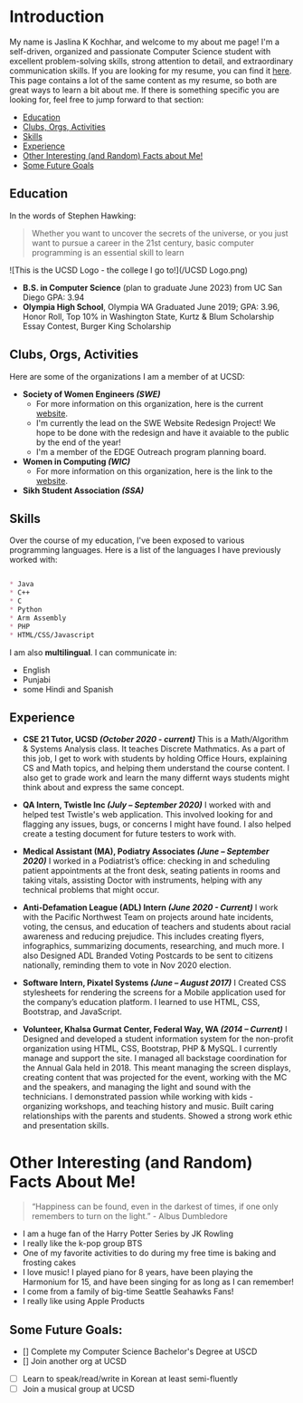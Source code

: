 
# Introduction

My name is Jaslina K Kochhar, and welcome to my about me page!
I'm a self-driven, organized and passionate Computer Science student with excellent problem-solving skills, strong attention to detail, and extraordinary communication skills.
If you are looking for my resume, you can find it [here](/JaslinaKochhar_CurrentResume.pdf). This page contains a lot of the same content as my resume, so both are great ways to learn a bit about me.
If there is something specific you are looking for, feel free to jump forward to that section:
- [Education](#education)
- [Clubs, Orgs, Activities](#clubs-orgs-activities)
- [Skills](#skills)
- [Experience](#experience)
- [Other Interesting (and Random) Facts about Me!](#other-interesting-and-random-facts-about-me)
- [Some Future Goals](#some-future-goals)


## Education

In the words of Stephen Hawking:

> Whether you want to uncover the secrets of the universe, or you just want to pursue a career in the 21st century, basic computer programming is an essential skill to learn

![This is the UCSD Logo - the college I go to!](/UCSD Logo.png)
* **B.S. in Computer Science** (plan to graduate June 2023) from UC San Diego
  GPA: 3.94
* **Olympia High School**, Olympia WA
  Graduated June 2019; GPA: 3.96, Honor Roll, Top 10% in Washington State, Kurtz & Blum Scholarship Essay Contest, Burger King Scholarship




## Clubs, Orgs, Activities

Here are some of the organizations I am a member of at UCSD:

* **Society of Women Engineers *(SWE)***
  - For more information on this organization, here is the current [website](https://swe.ucsd.edu/).
  - I'm currently the lead on the SWE Website Redesign Project! We hope to be done with the redesign and have it avaiable to the public by the end of the year!
  - I'm a member of the EDGE Outreach program planning board.
* **Women in Computing *(WIC)***
  - For more information on this organization, here is the link to the [website](https://wic.ucsd.edu/).
* **Sikh Student Association *(SSA)***



## Skills

Over the course of my education, I've been exposed to various programming languages. Here is a list of the languages I have previously worked with:

```markdown

* Java
* C++
* C
* Python
* Arm Assembly
* PHP
* HTML/CSS/Javascript

```


I am also **multilingual**. I can communicate in:

* English
* Punjabi
* some Hindi and Spanish




## Experience

- **CSE 21 Tutor, UCSD *(October 2020 - current)***
This is a Math/Algorithm & Systems Analysis class. It teaches Discrete Mathmatics.
As a part of this job, I get to work with students by holding Office Hours, explaining CS and Math topics, and helping them understand the course content. I also get to grade work and learn the many differnt ways students might think about and express the same concept.

- **QA Intern, Twistle Inc *(July – September 2020)***
I worked with and helped test Twistle's web application. This involved looking for and flagging any issues, bugs, or concerns I might have found. I also helped create a testing document for future testers to work with.

- **Medical Assistant (MA), Podiatry Associates *(June – September 2020)***
I worked in a Podiatrist’s office: checking in and scheduling patient appointments at the front desk, seating patients in rooms and taking vitals, assisting Doctor with instruments, helping with any technical problems that might occur.

- **Anti-Defamation League (ADL) Intern *(June 2020 - Current)***
I work with the Pacific Northwest Team on projects around hate incidents, voting, the census, and education of teachers and students about racial awareness and reducing prejudice. This includes creating flyers, infographics, summarizing documents, researching, and much more.
I also Designed ADL Branded Voting Postcards to be sent to citizens nationally, reminding them to vote in Nov 2020 election.

- **Software Intern, Pixatel Systems *(June – August 2017)***
I Created CSS stylesheets for rendering the screens for a Mobile application used for the company’s education platform. I learned to use HTML, CSS, Bootstrap, and JavaScript.

- **Volunteer, Khalsa Gurmat Center, Federal Way, WA *(2014 – Current)***
I Designed and developed a student information system for the non-profit organization using HTML, CSS, Bootstrap, PHP & MySQL. I currently manage and support the site.
I managed all backstage coordination for the Annual Gala held in 2018. This meant managing the screen displays, creating content that was projected for the event, working with the MC and the speakers, and managing the light and sound with the technicians.
I demonstrated passion while working with kids - organizing workshops, and teaching history and music. Built caring relationships with the parents and students. Showed a strong work ethic and presentation skills.


# Other Interesting (and Random) Facts About Me!

> “Happiness can be found, even in the darkest of times, if one only remembers to turn on the light.” - Albus Dumbledore

* I am a huge fan of the Harry Potter Series by JK Rowling
* I really like the k-pop group BTS
* One of my favorite activities to do during my free time is baking and frosting cakes
* I love music! I played piano for 8 years, have been playing the Harmonium for 15, and have been singing for as long as I can remember!
* I come from a family of big-time Seattle Seahawks Fans!
* I really like using Apple Products


## Some Future Goals:

- [] Complete my Computer Science Bachelor's Degree at USCD
- [] Join another org at UCSD
- [ ] Learn to speak/read/write in Korean at least semi-fluently
- [ ] Join a musical group at UCSD
